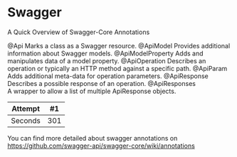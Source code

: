 # Swagger

A Quick Overview of Swagger-Core Annotations

@Api	Marks a class as a Swagger resource.
@ApiModel	Provides additional information about Swagger models.
@ApiModelProperty	Adds and manipulates data of a model property.
@ApiOperation	Describes an operation or typically an HTTP method against a specific path.
@ApiParam	Adds additional meta-data for operation parameters.
@ApiResponse	Describes a possible response of an operation.
@ApiResponses	
A wrapper to allow a list of multiple ApiResponse objects.


Attempt | #1 |
--- | --- |
Seconds | 301 |

You can find more detailed about swagger annotations on https://github.com/swagger-api/swagger-core/wiki/annotations
